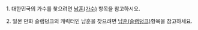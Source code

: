 1\. 대한민국의 가수를 찾으려면 [남훈(가수)](%EB%82%A8%ED%9B%88%28%EA%B0%80%EC%88%98%29.md)
항목을 참고하시오.

2\. 일본 만화 슬램덩크의 캐릭터인 남훈을 찾으려면 [남훈(슬램덩크)](%EB%82%A8%ED%9B%88%28%EC%8A%AC%EB%9E%A8%EB%8D%A9%ED%81%AC%29.md)항목을 참고하세요.

